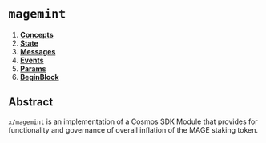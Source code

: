 <!--
order: 0
title: "Magemint Overview"
parent:
  title: "magemint"
-->

# `magemint`

<!-- TOC -->

1. **[Concepts](01_concepts.md)**
2. **[State](02_state.md)**
3. **[Messages](03_messages.md)**
4. **[Events](04_events.md)**
5. **[Params](05_params.md)**
6. **[BeginBlock](06_begin_block.md)**

## Abstract

`x/magemint` is an implementation of a Cosmos SDK Module that provides for functionality and governance of overall inflation of the MAGE staking token.
